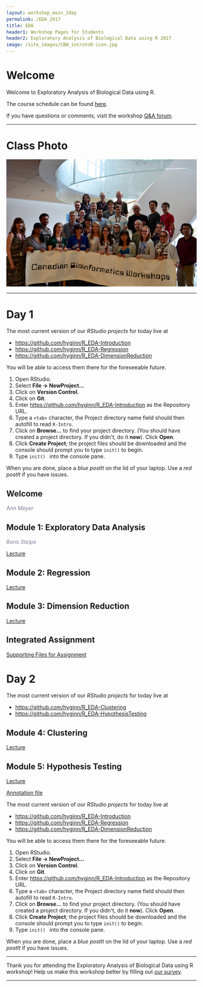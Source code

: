 ```yaml
---
layout: workshop_main_2day
permalink: /EDA_2017
title: EDA
header1: Workshop Pages for Students
header2: Exploratory Analysis of Biological Data using R 2017
image: /site_images/CBW_introtoR-icon.jpg
---
```


# Welcome <a id="welcome"></a>

Welcome to Exploratory Analysis of Biological Data using R.  

The course schedule can be found [here](https://bioinformaticsdotca.github.io/eda_2017_schedule). 

If you have questions or comments, visit the workshop [Q&A forum](https://noteapp.com/EDA2017).

***

# Class Photo
 
<img src="https://github.com/bioinformaticsdotca/EDA_2017/blob/master/CBW-June-13.jpeg?raw=true" alt="Class Photo" width="750" />


***

# Day 1 <a id="day1"></a>

The most current version of our *RStudio projects* for today live at 

* <https://github.com/hyginn/R_EDA-Introduction>
* <https://github.com/hyginn/R_EDA-Regression>
* <https://github.com/hyginn/R_EDA-DimensionReduction>

You will be able to access them there for the foreseeable future.

1. Open RStudio.
2. Select **File → NewProject...**
3. Click on **Version Control**.
4. Click on **Git**.
5. Enter https://github.com/hyginn/R_EDA-Introduction as the Repository URL.
6. Type a `<tab>` character, the Project directory name field should then autofill to read `R-Intro`.
7. Click on **Browse...** to find your project directory. (You should have created a project directory. If you didn't, do it **now**). Click **Open**.
8. Click **Create Project**; the project files should be downloaded and the console should prompt you to type `init()` to begin.
9. Type `init() ` into the console pane.

When you are done, place a _blue postIt_ on the lid of your laptop. Use a _red postIt_ if you have issues.

## Welcome

*<font color="#827e9c">Ann Meyer</font>*

## Module 1: Exploratory Data Analysis

*<font color="#827e9c">Boris Steipe</font>* 

[Lecture](https://drive.google.com/a/bioinformatics.ca/file/d/1Nc3yfA4N_Dt1iJKQ-xeSoByaxZmbxMJs/view?usp=sharing)  

## Module 2: Regression
[Lecture](https://drive.google.com/a/bioinformatics.ca/file/d/1EFqsv_pVzYpk9-R-gQvjGASm_rnC8Bva/view?usp=sharing)  

## Module 3: Dimension Reduction
[Lecture](https://drive.google.com/a/bioinformatics.ca/file/d/1z4y3oBb0CKAA0HsUa6-DAHdtnPOBYSxx/view?usp=sharing)  

## Integrated Assignment

[Supporting Files for Assignment](https://github.com/bioinformaticsdotca/EDA_2017/raw/master/CBW%20EDA%20Integrated%20Assg%20June2017-v2.tar.gz)

# Day 2 <a id="day2"></a>

The most current version of our *RStudio projects* for today live at 

* <https://github.com/hyginn/R_EDA-Clustering>  
* <https://github.com/hyginn/R_EDA-HypothesisTesting>  

## Module 4: Clustering
[Lecture](https://drive.google.com/a/bioinformatics.ca/file/d/13u2oppUshhfmFT5ni7A7dfGeWmIr8Vex/view?usp=sharing)  

## Module 5: Hypothesis Testing
[Lecture](https://drive.google.com/a/bioinformatics.ca/file/d/1FeXckHXIjEDnLfESN1ZPlMdoErT2Z39g/view?usp=sharing)  

[Annotation file](https://github.com/bioinformaticsdotca/EDA_2017/raw/master/platf%20getGEO(gpl%2C%20AnnotGPL%3DTRUE).rdata)  

The most current version of our *RStudio projects* for today live at 

* <https://github.com/hyginn/R_EDA-Introduction>
* <https://github.com/hyginn/R_EDA-Regression>
* <https://github.com/hyginn/R_EDA-DimensionReduction>


You will be able to access them there for the foreseeable future.

1. Open RStudio.
2. Select **File → NewProject...**
3. Click on **Version Control**.
4. Click on **Git**.
5. Enter https://github.com/hyginn/R_EDA-Introduction as the Repository URL.
6. Type a `<tab>` character, the Project directory name field should then autofill to read `R-Intro`.
7. Click on **Browse...** to find your project directory. (You should have created a project directory. If you didn't, do it **now**). Click **Open**.
8. Click **Create Project**; the project files should be downloaded and the console should prompt you to type `init()` to begin.
9. Type `init() ` into the console pane.

When you are done, place a _blue postIt_ on the lid of your laptop. Use a _red postIt_ if you have issues.

***

Thank you for attending the Exploratory Analysis of Biological Data using R workshop! Help us make this workshop better by filling out [our survey](https://goo.gl/forms/l94qnJll3ThS7EV02).

***

